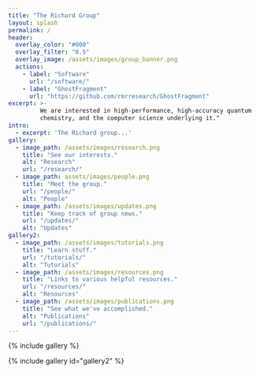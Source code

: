 ```yaml
---
title: "The Richard Group"
layout: splash
permalink: /
header:
  overlay_color: "#000"
  overlay_filter: "0.5"
  overlay_image: /assets/images/group_banner.png
  actions:
    - label: "Software"
      url: "/software/"
    - label: "GhostFragment"
      url: "https://github.com/rmrresearch/GhostFragment"
excerpt: >-
         We are interested in high-performance, high-accuracy quantum 
         chemistry, and the computer science underlying it."
intro: 
  - excerpt: 'The Richard group...'
gallery:
  - image_path: /assets/images/research.png
    title: "See our interests."
    alt: "Research"
    url: "/research/"
  - image_path: assets/images/people.png
    title: "Meet the group."
    url: "/people/"
    alt: "People"
  - image_path: /assets/images/updates.png
    title: "Keep track of group news."
    url: "/updates/"
    alt: "Updates"    
gallery2:
  - image_path: /assets/images/tutorials.png
    title: "Learn stuff."
    url: "/tutorials/"
    alt: "Tutorials"
  - image_path: /assets/images/resources.png
    title: "Links to various helpful resources."
    url: "/resources/"
    alt: "Resources"
  - image_path: /assets/images/publications.png
    title: "See what we've accomplished."
    alt: "Publications"
    url: "/publications/"   
---
```


{% include gallery %}

{% include gallery id="gallery2" %}